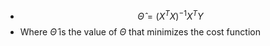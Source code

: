 - $$\hat{\Theta}=(X^{T}X)^{-1}X^{T}Y$$
- Where $\hat{\Theta}$ is the value of $\Theta$ that minimizes the cost function
